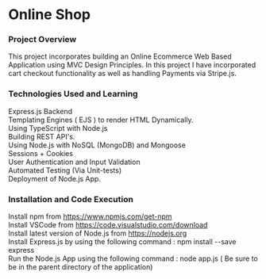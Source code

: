 # Online Shop 

### Project Overview 

This project incorporates building an Online Ecommerce Web Based Application using MVC Design Principles. In this project I have incorporated cart checkout functionality as well as handling Payments via Stripe.js.  

### Technologies Used and Learning 

Express.js Backend <br />
Templating Engines ( EJS ) to render HTML Dynamically. <br />
Using TypeScript with Node.js <br />
Building REST API's. <br />
Using Node.js with NoSQL (MongoDB) and Mongoose <br />
Sessions + Cookies <br />
User Authentication and Input Validation <br />
Automated Testing (Via Unit-tests) <br />
Deployment of Node.js App. 


### Installation and Code Execution

Install npm from https://www.npmjs.com/get-npm <br />
Install VSCode from https://code.visualstudio.com/download <br />
Install latest version of Node.js from https://nodejs.org <br />
Install Express.js by using the following command : npm install --save express <br />
Run the Node.js App using the following command : node app.js ( Be sure to be in the parent directory of the application)





